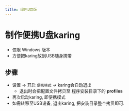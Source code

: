 ```yaml
---
title: 绿色U盘版
---
```


# 制作便携U盘karing
- 仅限 Windows 版本
- 方便把karing放到USB随身携带

## 步骤
- 设置 -> 开启 `便携模式` -> karing会自动退出
  - 退出时会把配置文件拷贝至 程序安装目录下的 **profiles**
- 再次启动karing, 即便携模式
- 如需转移至USB设备, 退出karing, 把安装目录整个拷贝即可.


